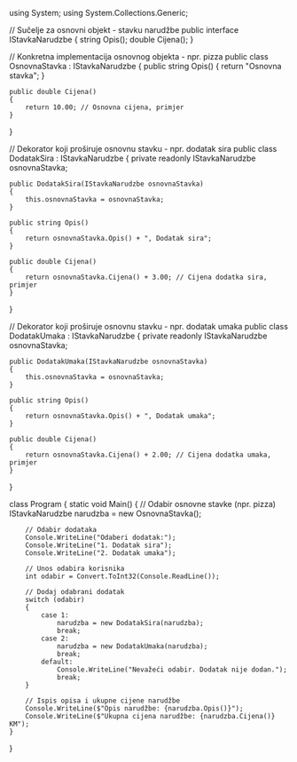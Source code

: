 using System;
using System.Collections.Generic;

// Sučelje za osnovni objekt - stavku narudžbe
public interface IStavkaNarudzbe
{
    string Opis();
    double Cijena();
}

// Konkretna implementacija osnovnog objekta - npr. pizza
public class OsnovnaStavka : IStavkaNarudzbe
{
    public string Opis()
    {
        return "Osnovna stavka";
    }

    public double Cijena()
    {
        return 10.00; // Osnovna cijena, primjer
    }
}

// Dekorator koji proširuje osnovnu stavku - npr. dodatak sira
public class DodatakSira : IStavkaNarudzbe
{
    private readonly IStavkaNarudzbe osnovnaStavka;

    public DodatakSira(IStavkaNarudzbe osnovnaStavka)
    {
        this.osnovnaStavka = osnovnaStavka;
    }

    public string Opis()
    {
        return osnovnaStavka.Opis() + ", Dodatak sira";
    }

    public double Cijena()
    {
        return osnovnaStavka.Cijena() + 3.00; // Cijena dodatka sira, primjer
    }
}

// Dekorator koji proširuje osnovnu stavku - npr. dodatak umaka
public class DodatakUmaka : IStavkaNarudzbe
{
    private readonly IStavkaNarudzbe osnovnaStavka;

    public DodatakUmaka(IStavkaNarudzbe osnovnaStavka)
    {
        this.osnovnaStavka = osnovnaStavka;
    }

    public string Opis()
    {
        return osnovnaStavka.Opis() + ", Dodatak umaka";
    }

    public double Cijena()
    {
        return osnovnaStavka.Cijena() + 2.00; // Cijena dodatka umaka, primjer
    }
}

class Program
{
    static void Main()
    {
        // Odabir osnovne stavke (npr. pizza)
        IStavkaNarudzbe narudzba = new OsnovnaStavka();

        // Odabir dodataka
        Console.WriteLine("Odaberi dodatak:");
        Console.WriteLine("1. Dodatak sira");
        Console.WriteLine("2. Dodatak umaka");

        // Unos odabira korisnika
        int odabir = Convert.ToInt32(Console.ReadLine());

        // Dodaj odabrani dodatak
        switch (odabir)
        {
            case 1:
                narudzba = new DodatakSira(narudzba);
                break;
            case 2:
                narudzba = new DodatakUmaka(narudzba);
                break;
            default:
                Console.WriteLine("Nevažeći odabir. Dodatak nije dodan.");
                break;
        }

        // Ispis opisa i ukupne cijene narudžbe
        Console.WriteLine($"Opis narudžbe: {narudzba.Opis()}");
        Console.WriteLine($"Ukupna cijena narudžbe: {narudzba.Cijena()} KM");
    }
}
